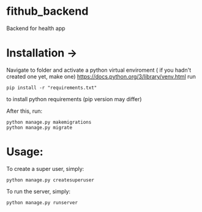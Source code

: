 # fithub_backend
 Backend for health app
# Installation ->
Navigate to folder and activate a python virtual enviroment ( if you hadn't created one yet, make one)
https://docs.python.org/3/library/venv.html
run 
```
pip install -r "requirements.txt"
```
to install python requirements (pip version may differ)

After this, run:
```
python manage.py makemigrations 
python manage.py migrate
```
# Usage:
To create a super user, simply:
```
python manage.py createsuperuser 
```
To run the server, simply:
```
python manage.py runserver
```
